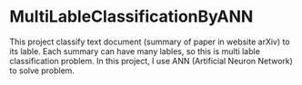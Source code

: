 # MultiLableClassificationByANN

This project classify text document (summary of paper in website arXiv) to its lable. Each summary can have many lables, so this is multi lable classification problem.
In this project, I use ANN (Artificial Neuron Network) to solve problem.
